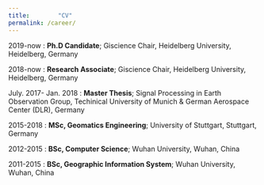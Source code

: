 ```yaml
---
title:        "CV"
permalink: /career/
---
```

2019-now
:   **Ph.D Candidate**; Giscience Chair, Heidelberg University, Heidelberg, Germany

2018-now
:   **Research Associate**; Giscience Chair, Heidelberg University, Heidelberg, Germany

July. 2017- Jan. 2018
: **Master Thesis**; Signal Processing in Earth Observation Group, Techinical University of Munich & German Aerospace Center (DLR), Germany

2015-2018
:   **MSc, Geomatics Engineering**; University of
    Stuttgart, Stuttgart, Germany

2012-2015
:   **BSc, Computer Science**; Wuhan University, Wuhan, China

2011-2015
:   **BSc,  Geographic Information System**; Wuhan University, Wuhan, China

